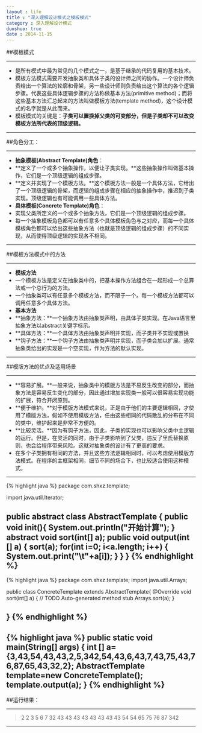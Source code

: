 ```yaml
---
layout : life
title : "深入理解设计模式之模板模式"
category : 深入理解设计模式
duoshuo: true
date : 2014-11-15
---
```


##模板模式

-------------

* 是所有模式中最为常见的几个模式之一，是基于继承的代码复用的基本技术。
* 模板方法模式需要开发抽象类和具体子类的设计师之间的协作。一个设计师负责给出一个算法的轮廓和骨架，另一些设计师则负责给出这个算法的各个逻辑步骤。代表这些具体逻辑步骤的方法称做基本方法(primitive method)；而将这些基本方法汇总起来的方法叫做模板方法(template method)，这个设计模式的名字就是从此而来。
* 模板模式的关键是：**子类可以置换掉父类的可变部分，但是子类却不可以改变模板方法所代表的顶级逻辑。**

--------------

##角色分工：

---------------

* **抽象模板(Abstract Template)角色**：
 * **定义了一个或多个抽象操作，以便让子类实现。**这些抽象操作叫做基本操作，它们是一个顶级逻辑的组成步骤。
 * **定义并实现了一个模板方法。**这个模板方法一般是一个具体方法，它给出了一个顶级逻辑的骨架，而逻辑的组成步骤在相应的抽象操作中，推迟到子类实现。顶级逻辑也有可能调用一些具体方法。
* **具体模板(Concrete Template)角色**：
 * 实现父类所定义的一个或多个抽象方法，它们是一个顶级逻辑的组成步骤。
 * 每一个抽象模板角色都可以有任意多个具体模板角色与之对应，而每一个具体模板角色都可以给出这些抽象方法（也就是顶级逻辑的组成步骤）的不同实现，从而使得顶级逻辑的实现各不相同。

----------------------

##模板方法模式中的方法 

------------------------

* **模板方法**
 * 一个模板方法是定义在抽象类中的，把基本操作方法组合在一起形成一个总算法或一个总行为的方法。
 * 一个抽象类可以有任意多个模板方法，而不限于一个。每一个模板方法都可以调用任意多个具体方法。
* **基本方法**
 * **抽象方法：**一个抽象方法由抽象类声明，由具体子类实现。在Java语言里抽象方法以abstract关键字标示。
 * **具体方法：**一个具体方法由抽象类声明并实现，而子类并不实现或置换
 * **钩子方法：**一个钩子方法由抽象类声明并实现，而子类会加以扩展。通常抽象类给出的实现是一个空实现，作为方法的默认实现。

---------------

##模版方法的优点及适用场景

--------------

* **容易扩展。**一般来说，抽象类中的模版方法是不易反生改变的部分，而抽象方法是容易反生变化的部分，因此通过增加实现类一般可以很容易实现功能的扩展，符合开闭原则。
* **便于维护。**对于模版方法模式来说，正是由于他们的主要逻辑相同，才使用了模版方法，假如不使用模版方法，任由这些相同的代码散乱的分布在不同的类中，维护起来是非常不方便的。
* **比较灵活。**因为有钩子方法，因此，子类的实现也可以影响父类中主逻辑的运行。但是，在灵活的同时，由于子类影响到了父类，违反了里氏替换原则，也会给程序带来风险。这就对抽象类的设计有了更高的要求。
* 在多个子类拥有相同的方法，并且这些方法逻辑相同时，可以考虑使用模版方法模式。在程序的主框架相同，细节不同的场合下，也比较适合使用这种模式。	

---------------
 
 {% highlight java %}
package com.shxz.template;

import java.util.Iterator;

public abstract class AbstractTemplate {
	public void init(){
		System.out.println("开始计算");
	}
	abstract void sort(int[] a);
	public void output(int [] a)
	{
		sort(a);
		for(int i=0; i<a.length; i++)
		{
			System.out.print("\t"+a[i]);
		}
	}
}
{% endhighlight %}
-----------
{% highlight java %}
package com.shxz.template;
import java.util.Arrays;

public class ConcreteTemplate extends AbstractTemplate{
	@Override
	void sort(int[] a) {
		// TODO Auto-generated method stub
		Arrays.sort(a);
	}

}
{% endhighlight %}
-----------

{% highlight java %}
	public static void main(String[] args) {
		int [] a={3,43,54,43,43,2,5,342,54,43,6,43,7,43,75,43,76,87,65,43,32,2};
		AbstractTemplate template=new ConcreteTemplate();
		template.output(a);
	}
{% endhighlight %}
-----------

##运行结果：

----------------
>2	2	3	5	6	7	32	43	43	43	43	43	43	43	43	54	54	65	75	76	87	342

----------------